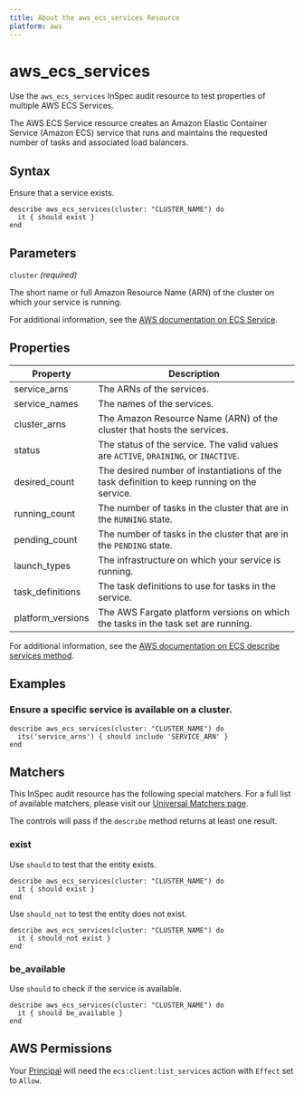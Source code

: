 ```yaml
---
title: About the aws_ecs_services Resource
platform: aws
---
```

# aws\_ecs\_services

Use the `aws_ecs_services` InSpec audit resource to test properties of multiple AWS ECS Services.

The AWS ECS Service resource creates an Amazon Elastic Container Service (Amazon ECS) service that runs and maintains the requested number of tasks and associated load balancers.

## Syntax

Ensure that a service exists.

    describe aws_ecs_services(cluster: "CLUSTER_NAME") do
      it { should exist }
    end

## Parameters

`cluster` _(required)_

The short name or full Amazon Resource Name (ARN) of the cluster on which your service is running.

For additional information, see the [AWS documentation on ECS Service](https://docs.aws.amazon.com/AWSCloudFormation/latest/UserGuide/aws-resource-ecs-service.html).

## Properties

| Property | Description|
| --- | --- |
| service_arns | The ARNs of the services. |
| service_names | The names of the services. |
| cluster_arns | The Amazon Resource Name (ARN) of the cluster that hosts the services.|
| status |The status of the service. The valid values are `ACTIVE`, `DRAINING`, or `INACTIVE`. |
| desired_count |The desired number of instantiations of the task definition to keep running on the service. |
| running_count | The number of tasks in the cluster that are in the `RUNNING` state. |
| pending_count | The number of tasks in the cluster that are in the `PENDING` state.|
| launch_types | The infrastructure on which your service is running. |
| task_definitions | The task definitions to use for tasks in the service. |
| platform_versions | The AWS Fargate platform versions on which the tasks in the task set are running. |

For additional information, see the [AWS documentation on ECS describe services method](https://docs.aws.amazon.com/sdk-for-ruby/v2/api/Aws/ECS/Client.html#describe_services-instance_method).

## Examples

### Ensure a specific service is available on a cluster.

    describe aws_ecs_services(cluster: "CLUSTER_NAME") do
      its('service_arns') { should include 'SERVICE_ARN' }
    end

## Matchers

This InSpec audit resource has the following special matchers. For a full list of available matchers, please visit our [Universal Matchers page](https://www.inspec.io/docs/reference/matchers/).

The controls will pass if the `describe` method returns at least one result.

### exist

Use `should` to test that the entity exists.

    describe aws_ecs_services(cluster: "CLUSTER_NAME") do
      it { should exist }
    end

Use `should_not` to test the entity does not exist.

    describe aws_ecs_services(cluster: "CLUSTER_NAME") do
      it { should_not exist }
    end

### be_available

Use `should` to check if the service is available.

    describe aws_ecs_services(cluster: "CLUSTER_NAME") do
      it { should be_available }
    end

## AWS Permissions

Your [Principal](https://docs.aws.amazon.com/IAM/latest/UserGuide/intro-structure.html#intro-structure-principal) will need the `ecs:client:list_services` action with `Effect` set to `Allow`.